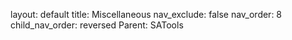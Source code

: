 layout: default
title: Miscellaneous
nav_exclude: false
nav_order: 8
child_nav_order: reversed
Parent: SATools
